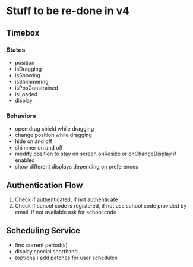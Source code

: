 # Stuff to be re-done in v4

## Timebox

### States
 * position
 * isDragging
 * isShowing
 * isShimmering
 * isPosConstrained
 * isLoaded
 * display

### Behaviors
 * open drag shield while dragging
 * change position while dragging
 * hide on and off
 * shimmer on and off
 * modify position to stay on screen onResize or onChangeDisplay if enabled
 * show different displays depending on preferences


## Authentication Flow
 1. Check if authenticated, if not authenticate
 2. Check if school code is registered, 
    if not use school code provided by email, 
    if not available ask for school code

## Scheduling Service
 * find current period(s)
 * display special shorthand
 * (optional) add patches for user schedules